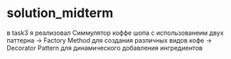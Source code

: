 # solution_midterm
в task3 я реализовал Симмулятор коффе шопа с использованеим двух паттерна 
-> Factory Method для создания различных видов кофе
-> Decorator Pattern для динамического добавления ингредиентов
